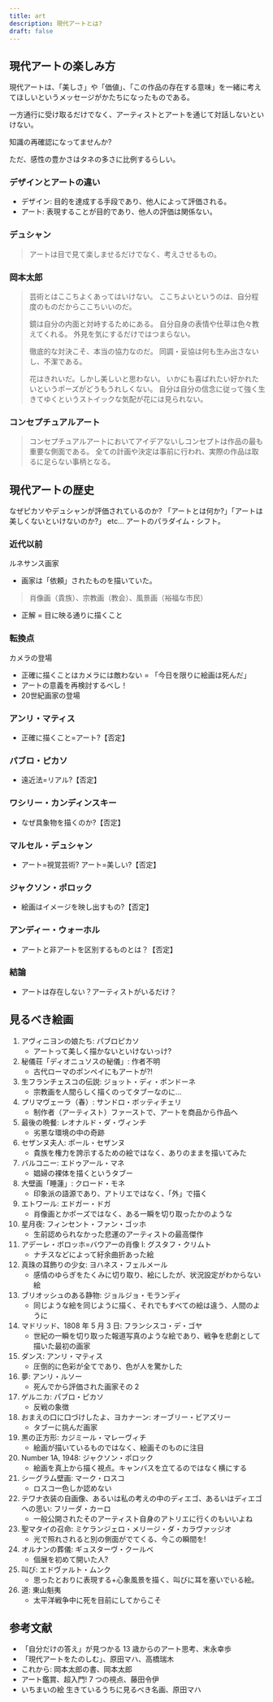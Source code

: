 ```yaml
---
title: art
description: 現代アートとは?
draft: false
---
```


## 現代アートの楽しみ方

現代アートは、「美しさ」や「価値」、「この作品の存在する意味」を一緒に考えてほしいというメッセージがかたちになったものである。

一方通行に受け取るだけでなく、アーティストとアートを通じて対話しないといけない。

知識の再確認になってませんか?

ただ、感性の豊かさはタネの多さに比例するらしい。

### デザインとアートの違い

- デザイン: 目的を達成する手段であり、他人によって評価される。
- アート: 表現することが目的であり、他人の評価は関係ない。

### デュシャン

> アートは目で見て楽しませるだけでなく、考えさせるもの。

### 岡本太郎

> 芸術とはここちよくあってはいけない。
> ここちよいというのは、自分程度のものだからここちいいのだ。
>
> 鏡は自分の内面と対峙するためにある。
> 自分自身の表情や仕草は色々教えてくれる。
> 外見を気にするだけではつまらない。
>
> 徹底的な対決こそ、本当の協力なのだ。
> 同調・妥協は何も生み出さないし、不潔である。
>
> 花はきれいだ。しかし美しいと思わない。
> いかにも喜ばれたい好かれたいというポーズがどうもうれしくない。
> 自分は自分の信念に従って強く生きてゆくというストイックな気配が花には見られない。

### コンセプチュアルアート

> コンセプチュアルアートにおいてアイデアないしコンセプトは作品の最も重要な側面である。
> 全ての計画や決定は事前に行われ、実際の作品は取るに足らない事柄となる。

## 現代アートの歴史

なぜピカソやデュシャンが評価されているのか?
「アートとは何か?」「アートは美しくないといけないのか?」 etc...
アートのパラダイム・シフト。

### 近代以前

ルネサンス画家

- 画家は「依頼」されたものを描いていた。

> 肖像画（貴族）、宗教画（教会）、風景画（裕福な市民）

- 正解 = 目に映る通りに描くこと

### 転換点

カメラの登場

- 正確に描くことはカメラには敵わない = 「今日を限りに絵画は死んだ」
- アートの意義を再検討するべし！
- 20世紀画家の登場

### アンリ・マティス

- 正確に描くこと=アート?【否定】

### パブロ・ピカソ

- 遠近法=リアル?【否定】

### ワシリー・カンディンスキー

- なぜ具象物を描くのか?【否定】

### マルセル・デュシャン

- アート=視覚芸術? アート=美しい?【否定】

### ジャクソン・ポロック

- 絵画はイメージを映し出すもの?【否定】

### アンディー・ウォーホル

- アートと非アートを区別するものとは？【否定】

### 結論

- アートは存在しない？アーティストがいるだけ？

## 見るべき絵画

1. アヴィニヨンの娘たち: パブロピカソ
   - アートって美しく描かないといけないっけ?
2. 秘儀荘「ディオニュソスの秘儀」: 作者不明
   - 古代ローマのポンペイにもアートが?!
3. 生フランチェスコの伝説: ジョット・ディ・ボンドーネ
   - 宗教画を人間らしく描くのってタブーなのに...
4. プリマヴェーラ（春）: サンドロ・ボッティチェリ
   - 制作者（アーティスト）ファーストで、アートを商品から作品へ
5. 最後の晩餐: レオナルド・ダ・ヴィンチ
   - 劣悪な環境の中の奇跡
6. セザンヌ夫人: ポール・セザンヌ
   - 貴族を権力を誇示するための絵ではなく、ありのままを描いてみた
7. バルコニー: エドゥアール・マネ
   - 娼婦の裸体を描くというタブー
8. 大壁画「睡蓮」: クロード・モネ
   - 印象派の語源であり、アトリエではなく、「外」で描く
9. エトワール: エドガー・ドガ
   - 肖像画とかポーズではなく、ある一瞬を切り取ったかのような
10. 星月夜: フィンセント・ファン・ゴッホ
    - 生前認められなかった悲運のアーティストの最高傑作
11. アデーレ・ボロッホ=バウアーの肖像 Ⅰ: グスタフ・クリムト
    - ナチスなどによって紆余曲折あった絵
12. 真珠の耳飾りの少女: ヨハネス・フェルメール
    - 感情のゆらぎをたくみに切り取り、絵にしたが、状況設定がわからない絵
13. ブリオッシュのある静物: ジョルジョ・モランディ
    - 同じような絵を同じように描く、それでもすべての絵は違う、人間のように
14. マドリッド、1808 年 5 月 3 日: フランシスコ・デ・ゴヤ
    - 世紀の一瞬を切り取った報道写真のような絵であり、戦争を悲劇として描いた最初の画家
15. ダンス: アンリ・マティス
    - 圧倒的に色彩が全てであり、色が人を驚かした
16. 夢: アンリ・ルソー
    - 死んでから評価された画家その 2
17. ゲルニカ: パブロ・ピカソ
    - 反戦の象徴
18. おまえの口に口づけしたよ、ヨカナーン: オーブリー・ビアズリー
    - タブーに挑んだ画家
19. 黒の正方形: カジミール・マレーヴィチ
    - 絵画が描いているものではなく、絵画そのものに注目
20. Number 1A, 1948: ジャクソン・ポロック
    - 絵画を真上から描く視点。キャンバスを立てるのではなく横にする
21. シーグラム壁画: マーク・ロスコ
    - ロスコ一色しか認めない
22. テワナ衣装の自画像、あるいは私の考えの中のディエゴ、あるいはディエゴへの思い: フリーダ・カーロ
    - 一般公開されたそのアーティスト自身のアトリエに行くのもいいよね
23. 聖マタイの召命: ミケランジェロ・メリージ・ダ・カラヴァッジオ
    - 光で照れされると別の側面がでてくる、今この瞬間を!
24. オルナンの葬儀: ギュスターヴ・クールベ
    - 個展を初めて開いた人?
25. 叫び: エドヴァルト・ムンク
    - 思ったとおりに表現する+心象風景を描く、叫びに耳を塞いでいる絵。
26. 道: 東山魁夷
    - 太平洋戦争中に死を目前にしてからこそ

## 参考文献

- 「自分だけの答え」が見つかる 13 歳からのアート思考、末永幸歩
- 「現代アートをたのしむ」、原田マハ、高橋瑞木
- これから: 岡本太郎の書、岡本太郎
- アート鑑賞、超入門! 7 つの視点、藤田令伊
- いちまいの絵 生きているうちに見るべき名画、原田マハ
